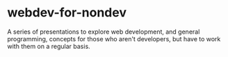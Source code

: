webdev-for-nondev
=================

A series of presentations to explore web development, and general programming, concepts for those who aren't developers, but have to work with them on a regular basis.